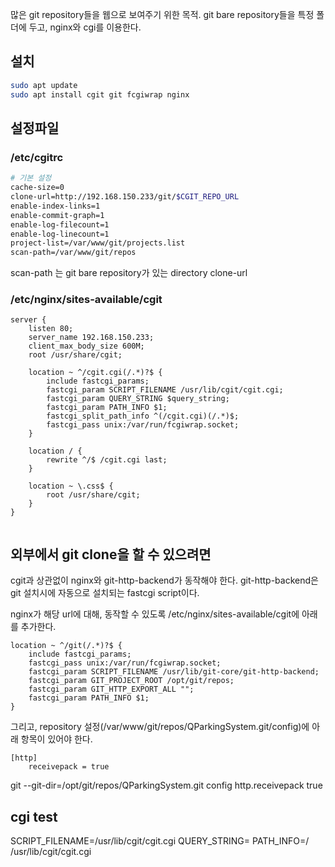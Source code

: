 많은 git repository들을 웹으로 보여주기 위한 목적.
git bare repository들을 특정 폴더에 두고, nginx와 cgi를 이용한다.

## 설치
```bash
sudo apt update
sudo apt install cgit git fcgiwrap nginx
```

## 설정파일 
### /etc/cgitrc
```bash
# 기본 설정
cache-size=0
clone-url=http://192.168.150.233/git/$CGIT_REPO_URL
enable-index-links=1
enable-commit-graph=1
enable-log-filecount=1
enable-log-linecount=1
project-list=/var/www/git/projects.list
scan-path=/var/www/git/repos
```
scan-path 는 git bare repository가 있는 directory
clone-url

### /etc/nginx/sites-available/cgit
```nginx
server {
    listen 80;
    server_name 192.168.150.233;
    client_max_body_size 600M;
    root /usr/share/cgit;

    location ~ ^/cgit.cgi(/.*)?$ {
        include fastcgi_params;
        fastcgi_param SCRIPT_FILENAME /usr/lib/cgit/cgit.cgi;
        fastcgi_param QUERY_STRING $query_string;
        fastcgi_param PATH_INFO $1;
        fastcgi_split_path_info ^(/cgit.cgi)(/.*)$;
        fastcgi_pass unix:/var/run/fcgiwrap.socket;
    }

    location / {
        rewrite ^/$ /cgit.cgi last;
    }

    location ~ \.css$ {
        root /usr/share/cgit;
    }
}


```

## 외부에서 git clone을 할 수 있으려면
cgit과 상관없이 nginx와 git-http-backend가 동작해야 한다.
git-http-backend은 git 설치시에 자동으로 설치되는 fastcgi script이다.

nginx가 해당 url에 대해, 동작할 수 있도록 /etc/nginx/sites-available/cgit에 아래를 추가한다.
```nginx
location ~ ^/git(/.*)?$ {
    include fastcgi_params;
    fastcgi_pass unix:/var/run/fcgiwrap.socket;
    fastcgi_param SCRIPT_FILENAME /usr/lib/git-core/git-http-backend;
    fastcgi_param GIT_PROJECT_ROOT /opt/git/repos;
    fastcgi_param GIT_HTTP_EXPORT_ALL "";
    fastcgi_param PATH_INFO $1;
}

```

그리고, repository 설정(/var/www/git/repos/QParkingSystem.git/config)에 아래 항목이 있어야 한다. 
```config
[http]
    receivepack = true
```
git --git-dir=/opt/git/repos/QParkingSystem.git config http.receivepack true


## cgi test
SCRIPT_FILENAME=/usr/lib/cgit/cgit.cgi QUERY_STRING= PATH_INFO=/ /usr/lib/cgit/cgit.cgi
